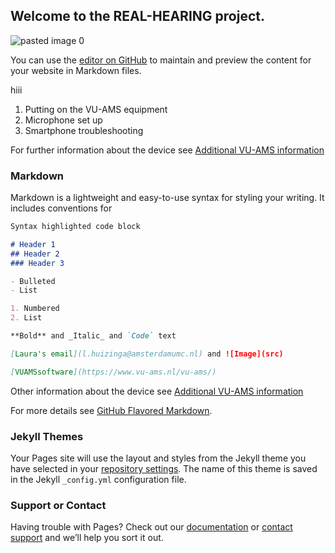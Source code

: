 ## Welcome to the REAL-HEARING project.  

![pasted image 0](https://user-images.githubusercontent.com/74911910/99976346-a2d94800-2da3-11eb-8d7e-5a16f4d08ae6.png)

You can use the [editor on GitHub](https://github.com/nicotrial666/realhearingtrial1/edit/gh-pages/index.md) to maintain and preview the content for your website in Markdown files.

hiii
1. Putting on the VU-AMS equipment
2. Microphone set up
3. Smartphone troubleshooting 

For further information about the device see [Additional VU-AMS information](https://www.vu-ams.nl/vu-ams/)

### Markdown

Markdown is a lightweight and easy-to-use syntax for styling your writing. It includes conventions for

```markdown
Syntax highlighted code block

# Header 1
## Header 2
### Header 3

- Bulleted
- List

1. Numbered
2. List

**Bold** and _Italic_ and `Code` text

[Laura's email](l.huizinga@amsterdamumc.nl) and ![Image](src)

[VUAMSsoftware](https://www.vu-ams.nl/vu-ams/)

```
Other information about the device see [Additional VU-AMS information](https://www.vu-ams.nl/vu-ams/)

For more details see [GitHub Flavored Markdown](https://guides.github.com/features/mastering-markdown/).

### Jekyll Themes

Your Pages site will use the layout and styles from the Jekyll theme you have selected in your [repository settings](https://github.com/nicotrial666/realhearingtrial1/settings). The name of this theme is saved in the Jekyll `_config.yml` configuration file.

### Support or Contact

Having trouble with Pages? Check out our [documentation](https://docs.github.com/categories/github-pages-basics/) or [contact support](https://github.com/contact) and we’ll help you sort it out.
